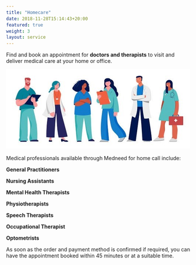 ```yaml
---
title: "Homecare"
date: 2018-11-28T15:14:43+20:00  
featured: true
weight: 3
layout: service
---
```


Find and book an appointment for **doctors and therapists** to visit and deliver medical care at your home or office.

![Homecare](/images/illustrations/homecare.jpg)

Medical professionals available through Medneed for home call include:

**General Practitioners** 

**Nursing Assistants**

**Mental Health Therapists** 

**Physiotherapists** 

**Speech Therapists** 

**Occupational Therapist**

**Optometrists**


As soon as the order and payment method is confirmed if required, you can have the appointment booked within 45 minutes or at a suitable time. 





